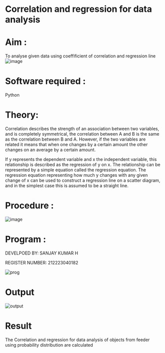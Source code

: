 # Correlation and regression for data analysis
# Aim : 

To analyse given data using coeffificient of correlation and regression line
![image](https://user-images.githubusercontent.com/104613195/168224136-d6b64e64-7d3d-4775-9337-c8f96fe41f2d.png)


# Software required :  

Python

# Theory:

Correlation describes the strength of an association between two variables, and is completely symmetrical, the correlation between A and B is the same as the correlation between B and A. However, if the two variables are related it means that when one changes by a certain amount the other changes on an average by a certain amount.  

If y represents the dependent variable and x the independent variable, this relationship is described as the regression of y on x. The relationship can be represented by a simple equation called the regression equation. The regression equation representing how much y changes with any given change of x can be used to construct a regression line on a scatter diagram, and in the simplest case this is assumed to be a straight line.

# Procedure :

![image](https://user-images.githubusercontent.com/104613195/168225866-ac8f6610-bdc3-4ac2-a24e-2b24ba08e189.png)

# Program :
DEVELPOED BY: SANJAY KUMAR H

REGISTER NUMBER: 212223040182

![prog](https://github.com/Sanjaykumar0924/Correlation_Regression/assets/144149258/4ac30e02-eee4-4085-bbfb-97bdc6f8081d)





# Output 

![output](https://github.com/Sanjaykumar0924/Correlation_Regression/assets/144149258/50f1ee10-79d8-40fe-bdd6-aa742fd3eca5)


# Result

 The Correlation and regression for data analysis of objects from feeder using probability
 distribution are calculated
